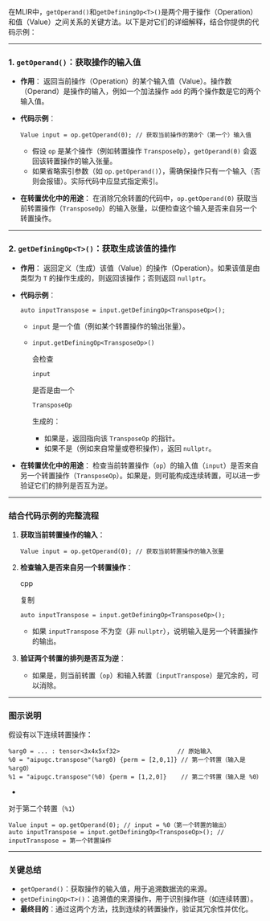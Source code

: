 在MLIR中，`getOperand()`和`getDefiningOp<T>()`是两个用于操作（Operation）和值（Value）之间关系的关键方法。以下是对它们的详细解释，结合你提供的代码示例：

------

### **1. `getOperand()`：获取操作的输入值**

- **作用**：
  返回当前操作（Operation）的某个输入值（Value）。操作数（Operand）是操作的输入，例如一个加法操作 `add` 的两个操作数是它的两个输入值。

- **代码示例**：

  ```
  Value input = op.getOperand(0); // 获取当前操作的第0个（第一个）输入值
  ```

  - 假设 `op` 是某个操作（例如转置操作 `TransposeOp`），`getOperand(0)` 会返回该转置操作的输入张量。
  - 如果省略索引参数（如 `op.getOperand()`），需确保操作只有一个输入（否则会报错）。实际代码中应显式指定索引。

- **在转置优化中的用途**：
  在消除冗余转置的代码中，`op.getOperand(0)` 获取当前转置操作（`TransposeOp`）的输入张量，以便检查这个输入是否来自另一个转置操作。

------

### **2. `getDefiningOp<T>()`：获取生成该值的操作**

- **作用**：
  返回定义（生成）该值（Value）的操作（Operation）。如果该值是由类型为 `T` 的操作生成的，则返回该操作；否则返回 `nullptr`。

- **代码示例**：

  ```
  auto inputTranspose = input.getDefiningOp<TransposeOp>();
  ```

  - `input` 是一个值（例如某个转置操作的输出张量）。

  - ```
    input.getDefiningOp<TransposeOp>()
    ```

    会检查

    ```
    input
    ```

    是否是由一个

    ```
    TransposeOp
    ```

    生成的：

    - 如果是，返回指向该 `TransposeOp` 的指针。
    - 如果不是（例如来自常量或卷积操作），返回 `nullptr`。

- **在转置优化中的用途**：
  检查当前转置操作（`op`）的输入值（`input`）是否来自另一个转置操作（`TransposeOp`）。如果是，则可能构成连续转置，可以进一步验证它们的排列是否互为逆。

------

### **结合代码示例的完整流程**

1. **获取当前转置操作的输入**：

   ```
   Value input = op.getOperand(0); // 获取当前转置操作的输入张量
   ```

2. **检查输入是否来自另一个转置操作**：

   cpp

   复制

   ```
   auto inputTranspose = input.getDefiningOp<TransposeOp>();
   ```

   - 如果 `inputTranspose` 不为空（非 `nullptr`），说明输入是另一个转置操作的输出。

3. **验证两个转置的排列是否互为逆**：

   - 如果是，则当前转置（`op`）和输入转置（`inputTranspose`）是冗余的，可以消除。

------

### **图示说明**

假设有以下连续转置操作：

```
%arg0 = ... : tensor<3x4x5xf32>                // 原始输入
%0 = "aipugc.transpose"(%arg0) {perm = [2,0,1]} // 第一个转置（输入是 %arg0）
%1 = "aipugc.transpose"(%0) {perm = [1,2,0]}    // 第二个转置（输入是 %0）
```

- 

  对于第二个转置（`%1`）

  ```
  Value input = op.getOperand(0); // input = %0（第一个转置的输出）
  auto inputTranspose = input.getDefiningOp<TransposeOp>(); // inputTranspose = 第一个转置操作
  ```

------

### **关键总结**

- `getOperand()`：获取操作的输入值，用于追溯数据流的来源。
- `getDefiningOp<T>()`：追溯值的来源操作，用于识别操作链（如连续转置）。
- **最终目的**：通过这两个方法，找到连续的转置操作，验证其冗余性并优化。